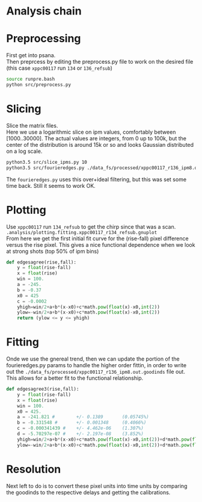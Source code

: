 Analysis chain
==============
# Preprocessing  
First get into psana.  
Then preprcess by editing the preprocess.py file to work on the desired file (this case `xppc00117` run `134` or `136_refsub`)  
```bash  
source runpre.bash  
python src/preprocess.py  
```  

# Slicing  

Slice the matrix files.  
Here we use a logarithmic slice on ipm values, comfortably between [1000..30000].
The actual values are integers, from 0 up to 100k, but the center of the distribution is around 15k or so and looks Gaussian distributed on a log scale.  
```bash  
python3.5 src/slice_ipms.py 10  
python3.5 src/fourieredges.py ./data_fs/processed/xppc00117_r136_ipm8.out  
```
The `fourieredges.py` uses this over+ideal filtering, but this was set some time back.
Still it seems to work OK.  

# Plotting  
Use `xppc00117` run `134_refsub` to get the chirp since that was a scan.  
`.analysis/plotting.fitting.xppc00117_r134_refsub.gnuplot`  
From here we get the first initial fit curve for the (rise-fall) pixel difference versus the rise pixel.
This gives a nice functional dependence when we look at strong shots (top 50\% of ipm bins) 

```python
def edgesagree(rise,fall):
	y = float(rise-fall)
	x = float(rise)
	win = 100.
	a = -245.
	b = -0.37
	x0 = 425 
	c = -0.0002
	yhigh=win/2+a+b*(x-x0)+c*math.pow(float(x)-x0,int(2))
	ylow=-win/2+a+b*(x-x0)+c*math.pow(float(x)-x0,int(2))
	return (ylow <= y <= yhigh)
```

# Fitting  
Onde we use the gnereal trend, then we can update the portion of the fourieredges.py params to handle the higher order fittin, in order to write out the `./data_fs/processed/xppc00117_r136_ipm8.out.goodinds` file out.  
This allows for a better fit to the functional relationship.  

```python
def edgesagree3(rise,fall):
	y = float(rise-fall)
	x = float(rise)
	win = 100.
	x0 = 425.
	a = -241.821 #        +/- 0.1389       (0.05745%)
	b = -0.331548 #       +/- 0.001348     (0.4066%)
	c = -0.000341439 #    +/- 4.462e-06    (1.307%)
	d = -5.70297e-07 #    +/- 2.197e-08    (3.852%)
	yhigh=win/2+a+b*(x-x0)+c*math.pow(float(x)-x0,int(2))+d*math.pow(float(x)-x0,int(3))
	ylow=-win/2+a+b*(x-x0)+c*math.pow(float(x)-x0,int(2))+d*math.pow(float(x)-x0,int(3))
```

# Resolution  

Next left to do is to convert these pixel units into time units by comparing the goodinds to the respective delays and getting the calibrations.  
